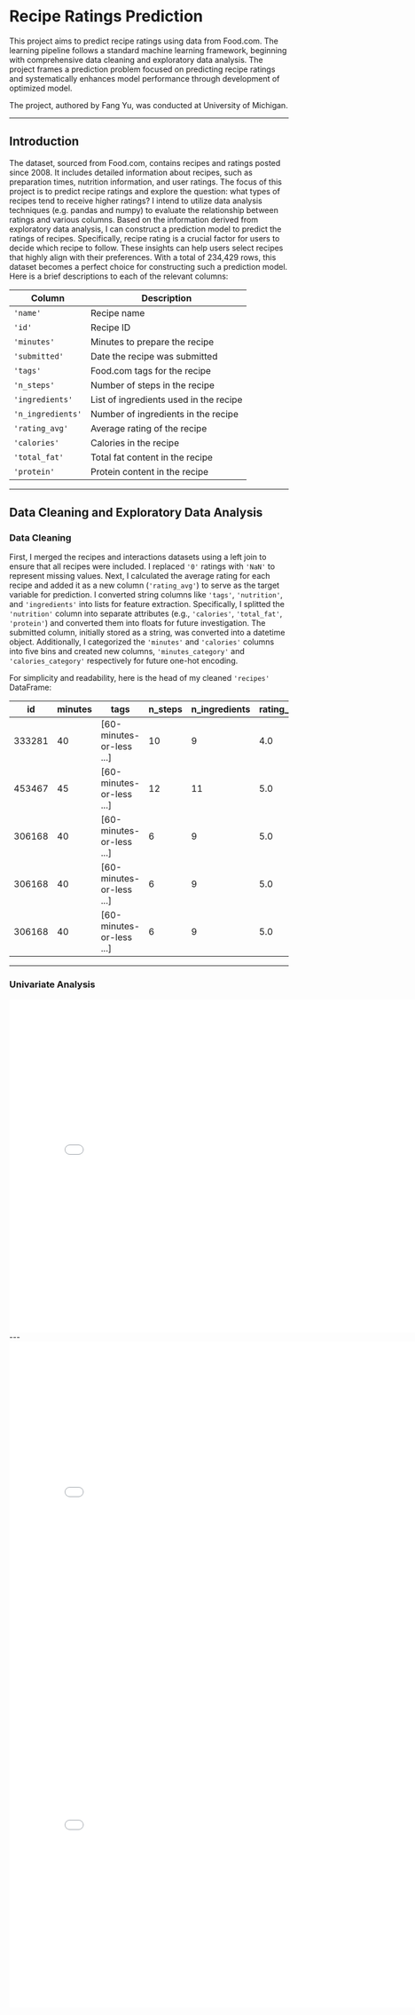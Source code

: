 # Recipe Ratings Prediction

This project aims to predict recipe ratings using data from Food.com. The learning pipeline follows a standard machine learning framework, beginning with comprehensive data cleaning and exploratory data analysis. The project frames a prediction problem focused on predicting recipe ratings and systematically enhances model performance through development of optimized model. 

The project, authored by Fang Yu, was conducted at University of Michigan.

---

## Introduction

The dataset, sourced from Food.com, contains recipes and ratings posted since 2008. It includes detailed information about recipes, such as preparation times, nutrition information, and user ratings. The focus of this project is to predict recipe ratings and explore the question: what types of recipes tend to receive higher ratings? I intend to utilize data analysis techniques (e.g. pandas and numpy) to evaluate the relationship between ratings and various columns. Based on the information derived from exploratory data analysis, I can construct a prediction model to predict the ratings of recipes. Specifically, recipe rating is a crucial factor for users to decide which recipe to follow. These insights can help users select recipes that highly align with their preferences. With a total of 234,429 rows, this dataset becomes a perfect choice for constructing such a prediction model. Here is a brief descriptions to each of the relevant columns:

| **Column**         | **Description**                        |
|---------------------|----------------------------------------|
| `'name'`           | Recipe name                           |
| `'id'`             | Recipe ID                             |
| `'minutes'`        | Minutes to prepare the recipe         |
| `'submitted'`      | Date the recipe was submitted         |
| `'tags'`           | Food.com tags for the recipe          |
| `'n_steps'`        | Number of steps in the recipe         |
| `'ingredients'`    | List of ingredients used in the recipe|
| `'n_ingredients'`  | Number of ingredients in the recipe   |
| `'rating_avg'`     | Average rating of the recipe          |
| `'calories'`       | Calories in the recipe                |
| `'total_fat'`      | Total fat content in the recipe       |
| `'protein'`        | Protein content in the recipe         |

---

## Data Cleaning and Exploratory Data Analysis
### Data Cleaning

First, I merged the recipes and interactions datasets using a left join to ensure that all recipes were included. I replaced `'0'` ratings with `'NaN'` to represent missing values. Next, I calculated the average rating for each recipe and added it as a new column (`'rating_avg'`) to serve as the target variable for prediction. I converted string columns like `'tags'`, `'nutrition'`, and `'ingredients'` into lists for feature extraction. Specifically, I splitted the `'nutrition'` column into separate attributes (e.g., `'calories'`, `'total_fat'`, `'protein'`) and converted them into floats for future investigation. The submitted column, initially stored as a string, was converted into a datetime object. Additionally, I categorized the `'minutes'` and `'calories'` columns into five bins and created new columns, `'minutes_category'` and `'calories_category'` respectively for future one-hot encoding.

For simplicity and readability, here is the head of my cleaned `'recipes'` DataFrame:

| **id**   | **minutes** | **tags**                                          | **n_steps** | **n_ingredients** | **rating_avg** | **calories** | **total_fat** | **minutes_category** | **calories_category** |
|----------|-------------|--------------------------------------------------|-------------|--------------------|----------------|--------------|---------------|----------------------|-----------------------|
| 333281   | 40          | [60-minutes-or-less ...]                         | 10          | 9                  | 4.0            | 138.4        | 10.0          | Medium               | Low                   |
| 453467   | 45          | [60-minutes-or-less ...]                         | 12          | 11                 | 5.0            | 595.1        | 46.0          | Medium               | Very High             |
| 306168   | 40          | [60-minutes-or-less ...]                         | 6           | 9                  | 5.0            | 194.8        | 20.0          | Medium               | Low                   |
| 306168   | 40          | [60-minutes-or-less ...]                         | 6           | 9                  | 5.0            | 194.8        | 20.0          | Medium               | Low                   |
| 306168   | 40          | [60-minutes-or-less ...]                         | 6           | 9                  | 5.0            | 194.8        | 20.0          | Medium               | Low                   |

---

### Univariate Analysis
<iframe
  src="assets/frequency.html"
  width="800"
  height="600"
  frameborder="0"
></iframe>
---

<iframe
  src="assets/distribution.html"
  width="800"
  height="600"
  frameborder="0"
></iframe>

<iframe
  src="assets/scatter.html"
  width="800"
  height="600"
  frameborder="0"
></iframe>

